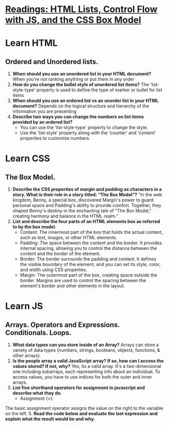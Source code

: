 # [Readings: HTML Lists, Control Flow with JS, and the CSS Box Model](https://github.com/codefellows/seattle-code-201d108/tree/main/class-03)

# Learn HTML
## Ordered and Unordered lists.
1. **When should you use an unordered list in your HTML document?** When you're not ranking anything or put them in any order
2. **How do you change the bullet style of unordered list items?** The 'list-style-type' property is used to define the type of marker or bullet for list items
3. **When should you use an ordered list vs an unorder list in your HTML document?** Depends on the logical structure and hierarchy of the information you are presenting
4. **Describe two ways you can change the numbers on list items provided by an ordered list?**
   * You can use the 'list-style-type' property to change the style.
   * Use the 'list-style' property along with the 'counter' and 'content' properties to customize numbers.

# Learn CSS
## The Box Model.
1. **Describe the CSS properties of margin and padding as characters in a story. What is their role in a story titled: “The Box Model”?** "In the web kingdom, Benny, a special box, discovered Margin's power to guard personal space and Padding's ability to provide comfort. Together, they shaped Benny's destiny in the enchanting tale of "The Box Model," creating harmony and balance in the HTML realm."
2. **List and describe the four parts of an HTML elements box as referred to by the box model.**
   * Content: The innermost part of the box that holds the actual content, such as text, images, or other HTML elements.
   * Padding: The space between the content and the border. It provides internal spacing, allowing you to control the distance between the content and the border of the element.
   * Border: The border surrounds the padding and content. It defines the visible boundary of the element, and you can set its style, color, and width using CSS properties.
   * Margin: The outermost part of the box, creating space outside the border. Margins are used to control the spacing between the element's border and other elements in the layout.

# Learn JS
## Arrays. Operators and Expressions. Conditionals. Loops.
1. **What data types can you store inside of an Array?** Arrays can store a variety of data types (numbers, strings, booleans, objects, functions, & other arrays).
2. **Is the people array a valid JavaScript array? If so, how can I access the values stored? If not, why?** Yes, its a valid array. It's a two-dimensional one including subarrays, each representing info about an individual. To access values, you have to use indices for both the outer and inner arrays.
3. **List five shorthand operators for assignment in javascript and describe what they do.**
   * Assignment (=):

The basic assignment operator assigns the value on the right to the variable on the left.
5. **Read the code below and evaluate the last expression and explain what the result would be and why.** 
